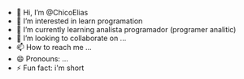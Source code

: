 - 👋 Hi, I’m @ChicoElias
- 👀 I’m interested in learn programation
- 🌱 I’m currently learning analista programador (programer analitic)
- 💞️ I’m looking to collaborate on ...
- 📫 How to reach me ...
- 😄 Pronouns: ...
- ⚡ Fun fact: i'm short

<!---
ChicoElias/ChicoElias is a ✨ special ✨ repository because its `README.md` (this file) appears on your GitHub profile.
You can click the Preview link to take a look at your changes.
--->
